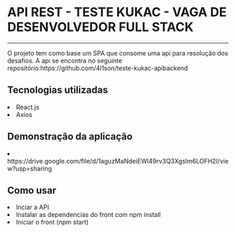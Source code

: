 <h1  >API REST - TESTE KUKAC - VAGA DE DESENVOLVEDOR FULL STACK</h1>
 <hr>
<p align="left">O projeto tem como base  um SPA que consome uma api para resolução dos desafios. A api se encontra no seguinte repositório:https://github.com/4l1son/teste-kukac-apibackend </p>

<h2>Tecnologias utilizadas</h2>
<div style="display: inline_block">
  <li>React.js</li>
  <li>Axios</li>
</div>

<h2>Demonstração da aplicação </h2>
<li>https://drive.google.com/file/d/1aguzMaNdeiEWl49rv3Q3Xgslm6LOFH2I/view?usp=sharing</li>

<h2>Como usar</h2>
<div style="display: inline_block">
  <li>Inciar a API</li>
  <li>Instalar as dependencias do front com npm install</li>
  <li>Iniciar o front (npm start)</li>
 